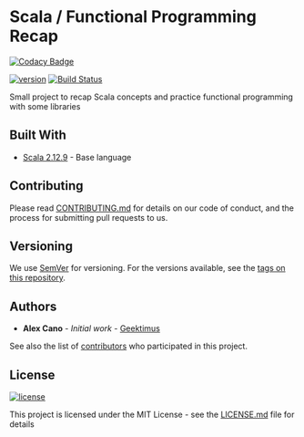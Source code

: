 # Scala / Functional Programming Recap

[![Codacy Badge](https://api.codacy.com/project/badge/Grade/c97c5e8494f34ced833da38c13e1098b)](https://app.codacy.com/app/geektimus/scala-recap?utm_source=github.com&utm_medium=referral&utm_content=geektimus/scala-recap&utm_campaign=Badge_Grade_Settings)

[![version](https://img.shields.io/badge/version-0.1.0--SNAPSHOT-brightgreen.svg)][semver]
[![Build Status](https://travis-ci.org/geektimus/scala-recap.svg?branch=master)][travis_url]

Small project to recap Scala concepts and practice functional programming  with some libraries

## Built With

- [Scala 2.12.9][scala] - Base language

## Contributing

Please read [CONTRIBUTING.md][contributing] for details on our code of conduct, and the process for submitting pull requests to us.

## Versioning

We use [SemVer][semver] for versioning. For the versions available, see the [tags on this repository][project_tags].

## Authors

- **Alex Cano** - _Initial work_ - [Geektimus][profile]

See also the list of [contributors][project_contributors] who participated in this project.

## License

[![license](https://img.shields.io/badge/license-MIT-blue.svg)][license]

This project is licensed under the MIT License - see the [LICENSE.md][license] file for details

[travis_url]: https://travis-ci.org/geektimus/scala-recap
[scala]: https://www.scala-lang.org
[contributing]: CONTRIBUTING.md
[semver]: http://semver.org/
[project_tags]: https://github.com/geektimus/scala-recap/tags
[profile]: https://github.com/Geektimus
[project_contributors]: https://github.com/geektimus/scala-recap/graphs/contributors
[license]: LICENSE.md